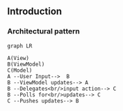 ## Introduction


### Architectural pattern

```mermaid
graph LR

A(View)
B(ViewModel)
C(Model)
A --User Input-->  B
B --ViewModel updates--> A
B --Delegates<br/>input action--> C
B --Polls for<br/>updates--> C
C --Pushes updates--> B
  
```
